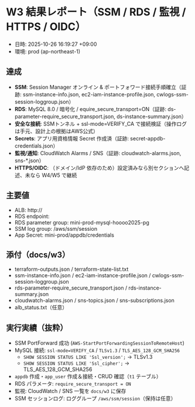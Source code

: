 ﻿# W3 結果レポート（SSM / RDS / 監視 / HTTPS / OIDC）

- 日時: 2025-10-26 16:19:27 +09:00
- 環境: prod (ap-northeast-1)

## 達成
- **SSM**: Session Manager オンライン & ポートフォワード接続手順確立（証跡: ssm-instance-info.json, ec2-iam-instance-profile.json, cwlogs-ssm-session-loggroup.json）
- **RDS**: MySQL 8.0 / 暗号化 / equire_secure_transport=ON（証跡: ds-parameter-require_secure_transport.json, ds-instance-summary.json）
- **安全な接続**: SSMトンネル + ssl-mode=VERIFY_CA で接続検証（操作ログは手元、設計上の根拠はAWS公式）
- **Secrets**: アプリ用資格情報 Secret 作成済（証跡: secret-appdb-credentials.json）
- **監視/通知**: CloudWatch Alarms / SNS（証跡: cloudwatch-alarms.json, sns-*.json）
- **HTTPS/OIDC**: （ドメイン/IdP 依存のため）設定済みなら別セクションへ記述、未なら W4/W5 で継続

## 主要値
- ALB: http://
- RDS endpoint: 
- RDS parameter group: mini-prod-mysql-hoooo2025-pg
- SSM log group: /aws/ssm/session
- App Secret: mini-prod/appdb/credentials

## 添付（docs/w3）
- terraform-outputs.json / terraform-state-list.txt
- ssm-instance-info.json / ec2-iam-instance-profile.json / cwlogs-ssm-session-loggroup.json
- rds-parameter-require_secure_transport.json / rds-instance-summary.json
- cloudwatch-alarms.json / sns-topics.json / sns-subscriptions.json
- alb_status.txt（任意）


## 実行実績（抜粋）

- SSM PortForward 成功 (`AWS-StartPortForwardingSessionToRemoteHost`)
- MySQL 接続: `ssl-mode=VERIFY_CA` / `TLSv1.3` / `TLS_AES_128_GCM_SHA256`
  - `SHOW SESSION STATUS LIKE 'Ssl_version';` → TLSv1.3
  - `SHOW SESSION STATUS LIKE 'Ssl_cipher';` → TLS_AES_128_GCM_SHA256
- `appdb` 作成・`app_user` 作成＆接続・CRUD 確認（`t1` テーブル）
- RDS パラメータ: `require_secure_transport = ON`
- 監視: CloudWatch / SNS 一覧を `docs/w3` に保存
- SSM セッションログ: ロググループ `/aws/ssm/session`（保持は任意）
